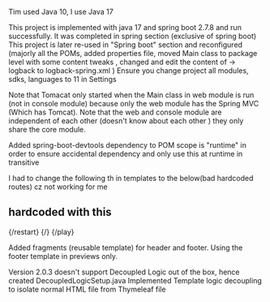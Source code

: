 Tim used Java 10, I use Java 17

This project is implemented with java 17 and spring boot 2.7.8 and run successfully.
It was completed in spring section (exclusive of spring boot)
This project is later re-used in "Spring boot" section and reconfigured (majorly all the POMs, added properties file, moved Main class to package level with some content tweaks
, changed and edit the content of -> logback to logback-spring.xml )
Ensure you change project all modules, sdks, languages to 11 in Settings 

Note that Tomacat only started when the Main class in web module is run (not in console module)
because only the web module has the Spring MVC (Which has Tomcat).
Note that the web and console module are independent of each other (doesn't know about each other
) they only share the core module.

Added spring-boot-devtools dependency to POM
scope is "runtime" in order to ensure accidental dependency and only use this at runtime in transitive

I had to change the following th in templates to the below(bad hardcoded routes) cz not working for me 
<a th:href="@{__${RESTART}__}"> 
<a th:href="@{__${HOME}__}"> 
<a th:href="@{__${PLAY}__}">

hardcoded with this
---------------------
{/restart}
{/}
{/play}

Added fragments (reusable template) for header and footer. Using the footer template in previews only.

Version 2.0.3 doesn't support Decoupled Logic out of the box, hence created DecoupledLogicSetup.java
Implemented Template logic decoupling to isolate normal HTML file from Thymeleaf file

